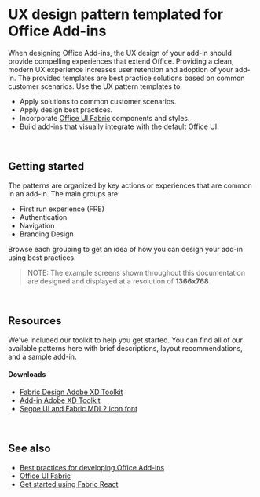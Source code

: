 # UX design pattern templated for Office Add-ins

When designing Office Add-ins, the UX design of your add-in should provide compelling experiences that extend Office. Providing a clean, modern UX experience increases user retention and adoption of your add-in. The provided templates are best practice solutions based on common customer scenarios.  Use the UX pattern templates to:

* Apply solutions to common customer scenarios.
* Apply design best practices.
* Incorporate [Office UI Fabric](https://developer.microsoft.com/en-us/fabric#/get-started) components and styles.
* Build add-ins that visually integrate with the default Office UI.

<br/>

## Getting started

The patterns are organized by key actions or experiences that are common in an add-in. The main groups are:

* First run experience (FRE)
* Authentication
* Navigation
* Branding Design

Browse each grouping to get an idea of how you can design your add-in using best practices.

>NOTE: The example screens shown throughout this documentation are designed and displayed at a resolution of **1366x768**

<br/>

## Resources

We've included our toolkit to help you get started. You can find all of our available patterns here with brief descriptions, layout recommendations, and a sample add-in.

#### Downloads

* [Fabric Design Adobe XD Toolkit](https://aka.ms/fabric-toolkit)
* [Add-in Adobe XD Toolkit](https://aka.ms/addins_toolkit)
* [Segoe UI and Fabric MDL2 icon font](https://static2.sharepointonline.com/files/fabric/fabric-website/files/segoeui_fabricmdl2_icon_fonts.zip)

<br/>

## See also
* [Best practices for developing Office Add-ins](https://docs.microsoft.com/en-us/office/dev/add-ins/concepts/add-in-development-best-practices)
* [Office UI Fabric](https://developer.microsoft.com/en-us/fabric)
* [Get started using Fabric React](https://docs.microsoft.com/en-us/office/dev/add-ins/design/using-office-ui-fabric-react)

